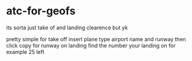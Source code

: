 # atc-for-geofs
its sorta just take of and landing clearence but yk




pretty simple
for take off insert plane type airport name and runway
then click copy
for runway on landing find the number your landing on 
for example
25 left
